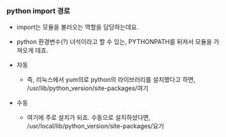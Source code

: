 ### python import 경로
* import는 모듈을 불러오는 역할을 담당하는데요.
* python 환경변수(?) 녀석이라고 할 수 있는,   PYTHONPATH를 뒤져서 모듈을 가져오게 데죠.

* 자동
  * 즉, 리눅스에서 yum의로 python의 라이브러리를 설치했다고 하면, /usr/lib/python_version/site-packages/여기
* 수동
  * 여기에 주로 설치가 되죠. 수동으로 설치하셨다면, /usr/local/lib/python_version/site-packages/요기

